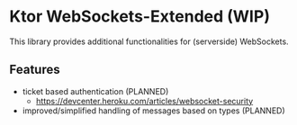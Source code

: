# Ktor WebSockets-Extended (WIP)

This library provides additional functionalities for (serverside) WebSockets.

## Features

- ticket based authentication (PLANNED)
  - https://devcenter.heroku.com/articles/websocket-security
- improved/simplified handling of messages based on types (PLANNED)
